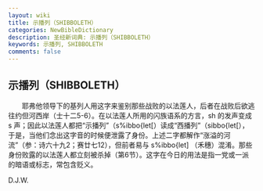 ```yaml
---
layout: wiki
title: 示播列（SHIBBOLETH）
categories: NewBibleDictionary
description: 圣经新词典: 示播列（SHIBBOLETH）
keywords: 示播列, SHIBBOLETH
comments: false
---
```


## 示播列（SHIBBOLETH）

　　耶弗他领导下的基列人用这字来鉴别那些战败的以法莲人，后者在战败后欲逃往约但河西岸（士十二5-6）。在以法莲人所用的闪族语系的方言，sh 的发声变成 s 声；因此以法莲人都把“示播列”（s%ibbo{let[）读成“西播列”（sibbo{let[），于是，当他们念出这字音的时候便泄露了身份。上述二字都解作“涨溢的河流”（参：诗六十九2；赛廿七12），但前者易与 s%ibbo{let] （禾穗）混淆。那些身份败露的以法莲人都立刻被杀掉（第6节）。这字在今日的用法是指一党或一派的暗语或标志，常包含贬义。

D.J.W.








